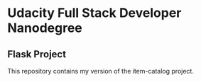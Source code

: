 # Udacity Full Stack Developer Nanodegree
## Flask Project

This repository contains my version of the item-catalog project.